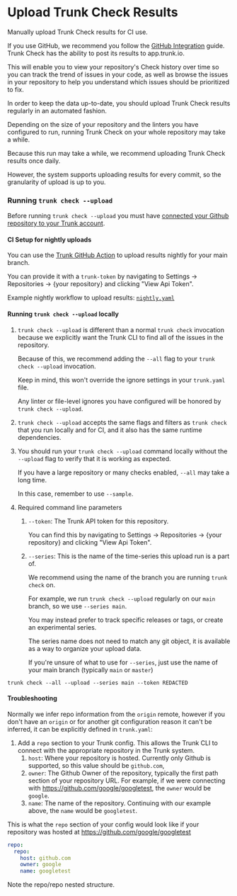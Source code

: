 # Upload Trunk Check Results

Manually upload Trunk Check results for CI use.

If you use GitHub, we recommend you follow the [GitHub Integration](https://docs.trunk.io/check/check-cloud-ci-integration/get-started/github-integration) guide.
Trunk Check has the ability to post its results to app.trunk.io.

This will enable you to view your repository's Check history over time so you can track the trend of issues in your code, as well as browse the issues in your repository to help you understand which issues should be prioritized to fix.

In order to keep the data up-to-date, you should upload Trunk Check results regularly in an automated fashion.

Depending on the size of your repository and the linters you have configured to run, running Trunk Check on your whole repository may take a while.

Because this run may take a while, we recommend uploading Trunk Check results once daily.

However, the system supports uploading results for every commit, so the granularity of upload is up to you.

### Running `trunk check --upload`

Before running `trunk check --upload` you must have [connected your Github repository to your Trunk account](https://docs.trunk.io/check/check-cloud-ci-integration/continuous-integration/upload-trunk-check-results).

#### CI Setup for nightly uploads

You can use the [Trunk GitHub Action](https://github.com/marketplace/actions/trunk-check) to upload results nightly for your main branch.

You can provide it with a `trunk-token` by navigating to Settings → Repositories → {your repository} and clicking "View Api Token".

Example nightly workflow to upload results: [`nightly.yaml`](https://github.com/trunk-io/trunk-action/blob/main/.github/workflows/nightly.yaml)

#### Running `trunk check --upload` locally

1. `trunk check --upload` is different than a normal `trunk check` invocation because we explicitly want the Trunk CLI to find all of the issues in the repository.

   Because of this, we recommend adding the `--all` flag to your `trunk check --upload` invocation.

   Keep in mind, this won't override the ignore settings in your `trunk.yaml` file.

   Any linter or file-level ignores you have configured will be honored by `trunk check --upload`.

2. `trunk check --upload` accepts the same flags and filters as `trunk check` that you run locally and for CI, and it also has the same runtime dependencies.
3. You should run your `trunk check --upload` command locally without the `--upload` flag to verify that it is working as expected.

   If you have a large repository or many checks enabled, `--all` may take a long time.

   In this case, remember to use `--sample`.

4. Required command line parameters

   1. `--token`: The Trunk API token for this repository.

      You can find this by navigating to Settings → Repositories → {your repository} and clicking "View Api Token".

   2. `--series`: This is the name of the time-series this upload run is a part of.

      We recommend using the name of the branch you are running `trunk check` on.

      For example, we run `trunk check --upload` regularly on our `main` branch, so we use `--series main`.

      You may instead prefer to track specific releases or tags, or create an experimental series.

      The series name does not need to match any git object, it is available as a way to organize your upload data.

      If you're unsure of what to use for `--series`, just use the name of your main branch (typically `main` or `master`)

```shell
trunk check --all --upload --series main --token REDACTED
```

#### Troubleshooting

Normally we infer repo information from the `origin` remote, however if you don't have an `origin` or for another git configuration reason it can't be inferred, it can be explicitly defined in `trunk.yaml`:

1. Add a `repo` section to your Trunk config.
   This allows the Trunk CLI to connect with the appropriate repository in the Trunk system.
   1. `host`: Where your repository is hosted.
      Currently only Github is supported, so this value should be `github.com`,
   2. `owner`: The Github Owner of the repository, typically the first path section of your repository URL.
      For example, if we were connecting with <https://github.com/google/googletest>, the `owner` would be `google`.
   3. `name`: The name of the repository.
      Continuing with our example above, the `name` would be `googletest`.

This is what the `repo` section of your config would look like if your repository was hosted at <https://github.com/google/googletest>

```yaml
repo:
  repo:
    host: github.com
    owner: google
    name: googletest
```

Note the repo/repo nested structure.
